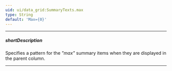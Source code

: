 ```yaml
---
uid: ui/data_grid:SummaryTexts.max
type: String
default: 'Max={0}'
---
```

---
##### shortDescription
Specifies a pattern for the *"max"* summary items when they are displayed in the parent column.

---
